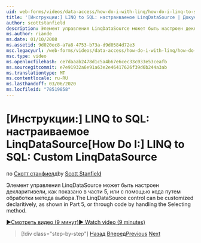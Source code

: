 ```yaml
---
uid: web-forms/videos/data-access/how-do-i-with-linq/how-do-i-linq-to-sql-custom-linqdatasource
title: '[Инструкции:] LINQ to SQL: настраиваемое LinqDataSource | Документация Майкрософт'
author: scottstanfield
description: Элемент управления LinqDataSource может быть настроен декларитивели, как показано в части 5, или с помощью кода путем обработки метода выбора.
ms.author: riande
ms.date: 01/10/2008
ms.assetid: 9d020ec8-a7a8-4753-b73a-d9d0584d72e3
msc.legacyurl: /web-forms/videos/data-access/how-do-i-with-linq/how-do-i-linq-to-sql-custom-linqdatasource
msc.type: video
ms.openlocfilehash: ce7daaab2478d1c5a4b67e6cec33c033e53ceafb
ms.sourcegitcommit: e7e91932a6e91a63e2e46417626f39d6b244a3ab
ms.translationtype: MT
ms.contentlocale: ru-RU
ms.lasthandoff: 03/06/2020
ms.locfileid: "78519858"
---
```

# <a name="how-do-i-linq-to-sql-custom-linqdatasource"></a><span data-ttu-id="71995-103">[Инструкции:] LINQ to SQL: настраиваемое LinqDataSource</span><span class="sxs-lookup"><span data-stu-id="71995-103">[How Do I:] LINQ to SQL: Custom LinqDataSource</span></span>

<span data-ttu-id="71995-104">по [Скотт станфиелд](https://github.com/scottstanfield)</span><span class="sxs-lookup"><span data-stu-id="71995-104">by [Scott Stanfield](https://github.com/scottstanfield)</span></span>

<span data-ttu-id="71995-105">Элемент управления LinqDataSource может быть настроен декларитивели, как показано в части 5, или с помощью кода путем обработки метода выбора.</span><span class="sxs-lookup"><span data-stu-id="71995-105">The LinqDataSource control can be customized declaritively, as shown in Part 5, or through code by handling the Selecting method.</span></span>

[<span data-ttu-id="71995-106">&#9654;Смотреть видео (9 минут)</span><span class="sxs-lookup"><span data-stu-id="71995-106">&#9654; Watch video (9 minutes)</span></span>](https://channel9.msdn.com/Blogs/ASP-NET-Site-Videos/how-do-i-linq-to-sql-custom-linqdatasource)

> [!div class="step-by-step"]
> <span data-ttu-id="71995-107">[Назад](how-do-i-linq-to-sql-linqdatasource.md)
> [Вперед](how-do-i-linq-to-sql-using-stored-procedures.md)</span><span class="sxs-lookup"><span data-stu-id="71995-107">[Previous](how-do-i-linq-to-sql-linqdatasource.md)
[Next](how-do-i-linq-to-sql-using-stored-procedures.md)</span></span>

